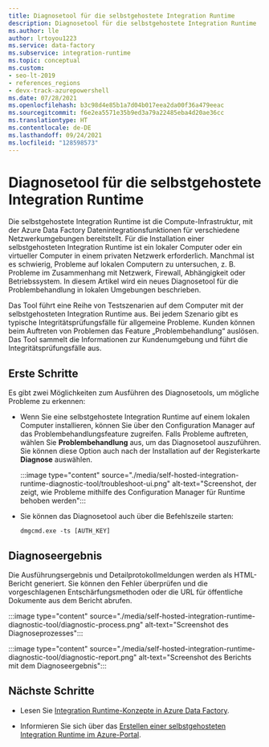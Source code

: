 ```yaml
---
title: Diagnosetool für die selbstgehostete Integration Runtime
description: Diagnosetool für die selbstgehostete Integration Runtime
ms.author: lle
author: lrtoyou1223
ms.service: data-factory
ms.subservice: integration-runtime
ms.topic: conceptual
ms.custom:
- seo-lt-2019
- references_regions
- devx-track-azurepowershell
ms.date: 07/28/2021
ms.openlocfilehash: b3c98d4e85b1a7d04b017eea2da00f36a479eeac
ms.sourcegitcommit: f6e2ea5571e35b9ed3a79a22485eba4d20ae36cc
ms.translationtype: HT
ms.contentlocale: de-DE
ms.lasthandoff: 09/24/2021
ms.locfileid: "128598573"
---
```

# <a name="diagnostic-tool-for-self-hosted-integration-runtime"></a>Diagnosetool für die selbstgehostete Integration Runtime
Die selbstgehostete Integration Runtime ist die Compute-Infrastruktur, mit der Azure Data Factory Datenintegrationsfunktionen für verschiedene Netzwerkumgebungen bereitstellt. Für die Installation einer selbstgehosteten Integration Runtime ist ein lokaler Computer oder ein virtueller Computer in einem privaten Netzwerk erforderlich. Manchmal ist es schwierig, Probleme auf lokalen Computern zu untersuchen, z. B. Probleme im Zusammenhang mit Netzwerk, Firewall, Abhängigkeit oder Betriebssystem. In diesem Artikel wird ein neues Diagnosetool für die Problembehandlung in lokalen Umgebungen beschrieben.

Das Tool führt eine Reihe von Testszenarien auf dem Computer mit der selbstgehosteten Integration Runtime aus. Bei jedem Szenario gibt es typische Integritätsprüfungsfälle für allgemeine Probleme. Kunden können beim Auftreten von Problemen das Feature „Problembehandlung“ auslösen. Das Tool sammelt die Informationen zur Kundenumgebung und führt die Integritätsprüfungsfälle aus. 

## <a name="get-started"></a>Erste Schritte 
Es gibt zwei Möglichkeiten zum Ausführen des Diagnosetools, um mögliche Probleme zu erkennen:

- Wenn Sie eine selbstgehostete Integration Runtime auf einem lokalen Computer installieren, können Sie über den Configuration Manager auf das Problembehandlungsfeature zugreifen. Falls Probleme auftreten, wählen Sie **Problembehandlung** aus, um das Diagnosetool auszuführen. Sie können diese Option auch nach der Installation auf der Registerkarte **Diagnose** auswählen.

   :::image type="content" source="./media/self-hosted-integration-runtime-diagnostic-tool/troubleshoot-ui.png" alt-text="Screenshot, der zeigt, wie Probleme mithilfe des Configuration Manager für Runtime behoben werden":::
   
- Sie können das Diagnosetool auch über die Befehlszeile starten:

   ```console
   dmgcmd.exe -ts [AUTH_KEY]
   ```

## <a name="diagnostic-result"></a>Diagnoseergebnis
Die Ausführungsergebnis und Detailprotokollmeldungen werden als HTML-Bericht generiert. Sie können den Fehler überprüfen und die vorgeschlagenen Entschärfungsmethoden oder die URL für öffentliche Dokumente aus dem Bericht abrufen.

:::image type="content" source="./media/self-hosted-integration-runtime-diagnostic-tool/diagnostic-process.png" alt-text="Screenshot des Diagnoseprozesses":::

:::image type="content" source="./media/self-hosted-integration-runtime-diagnostic-tool/diagnostic-report.png" alt-text="Screenshot des Berichts mit dem Diagnoseergebnis":::

## <a name="next-steps"></a>Nächste Schritte

- Lesen Sie [Integration Runtime-Konzepte in Azure Data Factory](./concepts-integration-runtime.md).

- Informieren Sie sich über das [Erstellen einer selbstgehosteten Integration Runtime im Azure-Portal](./create-self-hosted-integration-runtime.md).
